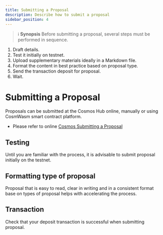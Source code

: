 ```yaml
---
title: Submitting a Proposal
description: Describe how to submit a proposal
sidebar_position: 4
---
```

> :information_source: **Synopsis**
Before submitting a proposal, several steps must be performed in sequence. 
1. Draft details. 
1. Test it initially on testnet.
1. Upload supplementary materials ideally in a Markdown file.
1. Format the content in best practice based on proposal type.
1. Send the transaction deposit for proposal.
1. Wait.

# Submitting a Proposal
Proposals can be submitted at the Cosmos Hub online, manually or using CosmWasm smart contract platform.
- Please refer to online [Cosmos Submitting a Proposal](https://hub.cosmos.network/main/governance/submitting.html)

## Testing
Until you are familiar with the process, it is advisable to submit proposal initially on the testnet.

## Formatting type of proposal
Proposal that is easy to read, clear in writing and in a consistent format base on types of proposal helps with accelerating the process.

## Transaction
Check that your deposit transaction is successful when submitting proposal.
